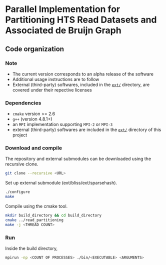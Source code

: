 Parallel Implementation for Partitioning HTS Read Datasets and Associated de Bruijn Graph
========================================================================

## Code organization

### Note

- The current version corresponds to an alpha release of the software
- Additional usage instructions are to follow
- External (third-party) softwares, included in the [`ext/`](`ext/`) directory, are covered under their repective licenses

### Dependencies

- `cmake` version >= 2.6
- `g++` (version 4.8.1+)
- an `MPI` implementation supporting `MPI-2` or `MPI-3`
- external (third-party) softwares are included in the [`ext/`](`ext/`) directory of this project

### Download and compile


The repository and external submodules can be downloaded using the recursive clone.

```sh
git clone --recursive <URL>
```

Set up external submodule (ext/bliss/ext/sparsehash).

```sh
./configure
make
```

Compile using the cmake tool.

```sh
mkdir build_directory && cd build_directory
cmake ../read_partitioning
make -j <THREAD COUNT>
```

### Run

Inside the build directory, 

```sh
mpirun -np <COUNT OF PROCESSES> ./bin/<EXECUTABLE> <ARGUMENTS>
```
